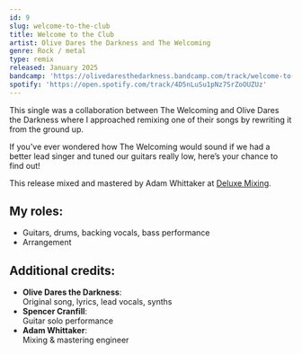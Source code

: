 ```yaml
---
id: 9
slug: welcome-to-the-club
title: Welcome to the Club
artist: Olive Dares the Darkness and The Welcoming
genre: Rock / metal
type: remix
released: January 2025
bandcamp: 'https://olivedaresthedarkness.bandcamp.com/track/welcome-to-the-club-the-welcoming-banned-from-the-club-mix'
spotify: 'https://open.spotify.com/track/4D5nLuSu1pNz7SrZoOUZUz'
---
```


<script>
  import MulticolBlock from '$lib/MulticolBlock.svelte';
  import TextBlock from '$lib/TextBlock.svelte';
  import ReleaseImg from '$lib/ReleaseImg.svelte';
</script>

<TextBlock>

<ReleaseImg slug="welcome-to-the-club" />

<div>

This single was a collaboration between The Welcoming and Olive Dares the Darkness where I approached remixing one of their songs by rewriting it from the ground up.

If you've ever wondered how The Welcoming would sound if we had a better lead singer and tuned our guitars really low, here’s your chance to find out!

This release mixed and mastered by Adam Whittaker at [Deluxe Mixing](https://www.deluxemixing.com).

</div>

</TextBlock>

<MulticolBlock>
<TextBlock>

## My roles:

- Guitars, drums, backing vocals, bass performance
- Arrangement

</TextBlock>

<TextBlock>

## Additional credits:

- **Olive Dares the Darkness**: <br />
  Original song, lyrics, lead vocals, synths
- **Spencer Cranfill**: <br />
  Guitar solo performance
- **Adam Whittaker**: <br />
  Mixing & mastering engineer

</TextBlock>
</MulticolBlock>
